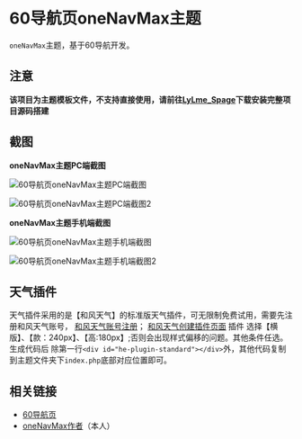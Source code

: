 # 60导航页oneNavMax主题
`oneNavMax`主题，基于60导航开发。

## 注意

**该项目为主题模板文件，不支持直接使用，请前往[LyLme_Spage](https://gitee.com/LyLme/lylme_spage)下载安装完整项目源码搭建**

## 截图

**oneNavMax主题PC端截图**

![60导航页oneNavMax主题PC端截图](https://cdn.lylme.com/img/lylme_spage/image-20220501192454699.png)

![60导航页oneNavMax主题PC端截图2](https://cdn.lylme.com/img/lylme_spage/image-20220501225604644.png)

**oneNavMax主题手机端截图**

![60导航页oneNavMax主题手机端截图](https://cdn.lylme.com/img/lylme_spage/image-20220501192631560.png)

![60导航页oneNavMax主题手机端截图2](https://cdn.lylme.com/img/lylme_spage/image-20220501225251579.png)

## 天气插件

天气插件采用的是【和风天气】的标准版天气插件，可无限制免费试用，需要先注册和风天气账号，
[和风天气账号注册](https://id.qweather.com/#/register)；
[和风天气创建插件页面](https://widget.qweather.com/create-standard)
插件 选择【横版】、【款：240px】、【高:180px】;否则会出现样式偏移的问题。其他条件任选。
生成代码后  除第一行`<div id="he-plugin-standard"></div>`外，其他代码复制到主题文件夹下`index.php`底部对应位置即可。

## 相关链接

* [60导航页](https://gitee.com/LyLme/lylme_spage)
* [oneNavMax作者](https://github.com/itongxue/oneNavMax)（本人）
